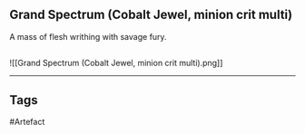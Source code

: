 ## Grand Spectrum (Cobalt Jewel, minion crit multi)
A mass of flesh writhing with savage fury.
## 
![[Grand Spectrum (Cobalt Jewel, minion crit multi).png]]

---
## Tags
#Artefact